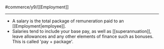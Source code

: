 #commerce/y9/[[Employment]] 

---
- A salary is the total package of remuneration paid to an [[Employment|employee]].
- Salaries tend to include your base pay, as well as [[superannuation]], leave allowances and any other elements of finance such as bonuses. This is called 'pay + package'.